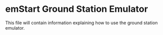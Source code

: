 # emStart Ground Station Emulator

This file will contain information explaining how to use the ground station emulator.